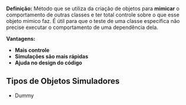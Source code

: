 **Definição:** Método que se utiliza da criação de objetos para **mimicar** o comportamento de outras classes e ter total controle sobre o que esse objeto mimico faz. É útil para que o teste de uma classe específica não precise executar o comportamento de uma dependência dela.

**Vantagens:**
- **Mais controle**
- **Simulações são mais rápidas**
- **Ajuda no design do código**

## Tipos de Objetos Simuladores

- Dummy
